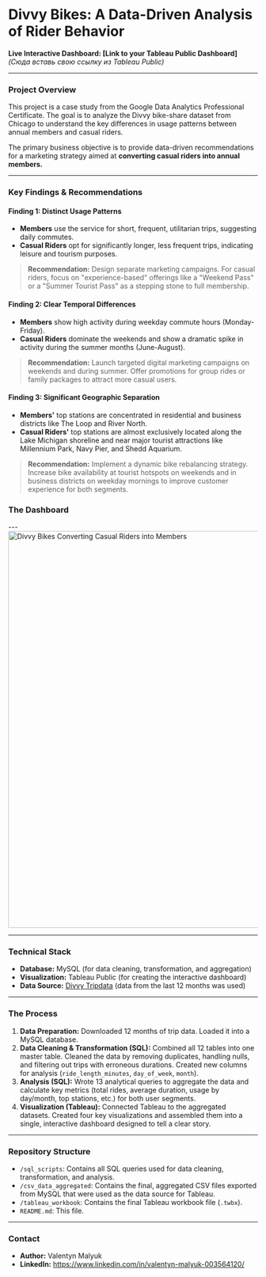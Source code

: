 # Divvy Bikes: A Data-Driven Analysis of Rider Behavior

**Live Interactive Dashboard: [Link to your Tableau Public Dashboard]** 
*(Сюда вставь свою ссылку из Tableau Public)*

---

### Project Overview

This project is a case study from the Google Data Analytics Professional Certificate. The goal is to analyze the Divvy bike-share dataset from Chicago to understand the key differences in usage patterns between annual members and casual riders. 

The primary business objective is to provide data-driven recommendations for a marketing strategy aimed at **converting casual riders into annual members.**

---

### Key Findings & Recommendations

#### Finding 1: Distinct Usage Patterns
- **Members** use the service for short, frequent, utilitarian trips, suggesting daily commutes.
- **Casual Riders** opt for significantly longer, less frequent trips, indicating leisure and tourism purposes.

> **Recommendation:** Design separate marketing campaigns. For casual riders, focus on "experience-based" offerings like a "Weekend Pass" or a "Summer Tourist Pass" as a stepping stone to full membership.

#### Finding 2: Clear Temporal Differences
- **Members** show high activity during weekday commute hours (Monday-Friday).
- **Casual Riders** dominate the weekends and show a dramatic spike in activity during the summer months (June-August).

> **Recommendation:** Launch targeted digital marketing campaigns on weekends and during summer. Offer promotions for group rides or family packages to attract more casual users.

#### Finding 3: Significant Geographic Separation
- **Members'** top stations are concentrated in residential and business districts like The Loop and River North.
- **Casual Riders'** top stations are almost exclusively located along the Lake Michigan shoreline and near major tourist attractions like Millennium Park, Navy Pier, and Shedd Aquarium.

> **Recommendation:** Implement a dynamic bike rebalancing strategy. Increase bike availability at tourist hotspots on weekends and in business districts on weekday mornings to improve customer experience for both segments.


### The Dashboard


---<img width="1003" height="802" alt="Divvy Bikes  Converting Casual Riders into Members" src="https://github.com/user-attachments/assets/dbe4c691-f070-4b24-b60e-a12c973a2d4f" />


---

### Technical Stack

*   **Database:** MySQL (for data cleaning, transformation, and aggregation)
*   **Visualization:** Tableau Public (for creating the interactive dashboard)
*   **Data Source:** [Divvy Tripdata](https://divvy-tripdata.s3.amazonaws.com/index.html) (data from the last 12 months was used)

---

### The Process

1.  **Data Preparation:** Downloaded 12 months of trip data. Loaded it into a MySQL database.
2.  **Data Cleaning & Transformation (SQL):** Combined all 12 tables into one master table. Cleaned the data by removing duplicates, handling nulls, and filtering out trips with erroneous durations. Created new columns for analysis (`ride_length_minutes`, `day_of_week`, `month`).
3.  **Analysis (SQL):** Wrote 13 analytical queries to aggregate the data and calculate key metrics (total rides, average duration, usage by day/month, top stations, etc.) for both user segments.
4.  **Visualization (Tableau):** Connected Tableau to the aggregated datasets. Created four key visualizations and assembled them into a single, interactive dashboard designed to tell a clear story.

---

### Repository Structure

-   `/sql_scripts`: Contains all SQL queries used for data cleaning, transformation, and analysis.
-   `/csv_data_aggregated`: Contains the final, aggregated CSV files exported from MySQL that were used as the data source for Tableau.
-   `/tableau_workbook`: Contains the final Tableau workbook file (`.twbx`).
-   `README.md`: This file.

---

### Contact

*   **Author:** Valentyn Malyuk
*   **LinkedIn:** https://www.linkedin.com/in/valentyn-malyuk-003564120/
